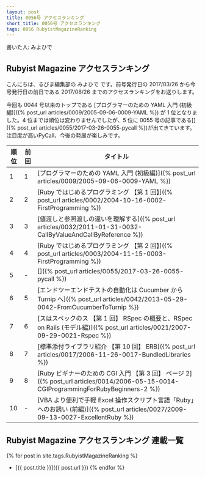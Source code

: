 ```yaml
---
layout: post
title: 0056号 アクセスランキング
short_title: 0056号 アクセスランキング
tags: 0056 RubyistMagazineRanking
---
```



書いた人: みよひで

## Rubyist Magazine アクセスランキング

こんにちは、るびま編集部の みよひで です。前号発行日の 2017/03/26 から今号発行日の前日である 2017/08/26 までのアクセスランキングをお送りします。

今回も 0044 号以来のトップである [プログラマーのための YAML 入門 (初級編)]({% post_url articles/0009/2005-09-06-0009-YAML %}) が 1 位となりました。4 位までは順位は変わりませんでしたが、5 位に 0055 号の記事である[]({% post_url articles/0055/2017-03-26-0055-pycall %})が出てきています。注目度が高いPyCall、今後の発展が楽しみです。

| 順位| 前回| タイトル|
|---|---|---|
| 1| 1| [プログラマーのための YAML 入門 (初級編)]({% post_url articles/0009/2005-09-06-0009-YAML %})|
| 2| 2| [Ruby ではじめるプログラミング 【第 1 回】]({% post_url articles/0002/2004-10-16-0002-FirstProgramming %})|
| 3| 3| [値渡しと参照渡しの違いを理解する]({% post_url articles/0032/2011-01-31-0032-CallByValueAndCallByReference %})|
| 4| 4| [Ruby ではじめるプログラミング 【第 2 回】]({% post_url articles/0003/2004-11-15-0003-FirstProgramming %})|
| 5| -| []({% post_url articles/0055/2017-03-26-0055-pycall %})|
| 6| 5| [エンドツーエンドテストの自動化は Cucumber から Turnip へ]({% post_url articles/0042/2013-05-29-0042-FromCucumberToTurnip %})|
| 7| 6| [スはスペックのス 【第 1 回】 RSpec の概要と、RSpec on Rails (モデル編)]({% post_url articles/0021/2007-09-29-0021-Rspec %})|
| 8| 7| [標準添付ライブラリ紹介 【第 10 回】 ERB]({% post_url articles/0017/2006-11-26-0017-BundledLibraries %})|
| 9| 8| [Ruby ビギナーのための CGI 入門 【第 3 回】 ページ 2]({% post_url articles/0014/2006-05-15-0014-CGIProgrammingForRubyBeginners-2 %})|
| 10| -| [VBA より便利で手軽 Excel 操作スクリプト言語「Ruby」へのお誘い (前編)]({% post_url articles/0027/2009-09-13-0027-ExcellentRuby %})|


## Rubyist Magazine アクセスランキング 連載一覧

{% for post in site.tags.RubyistMagazineRanking %}
  - [{{ post.title }}]({{ post.url }})
{% endfor %}


